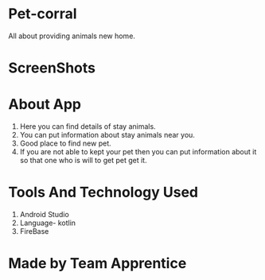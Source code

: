# Pet-corral
All about providing animals new home.

# ScreenShots





# About App
1. Here you can find details of stay animals.
2. You can put information about stay animals near you.
3. Good place to find new pet.
4. If you are not able to kept your pet then you can put information about it so that one who is will to get pet get it.

# Tools And Technology Used
1. Android Studio
2. Language- kotlin
3. FireBase

# Made by Team Apprentice
